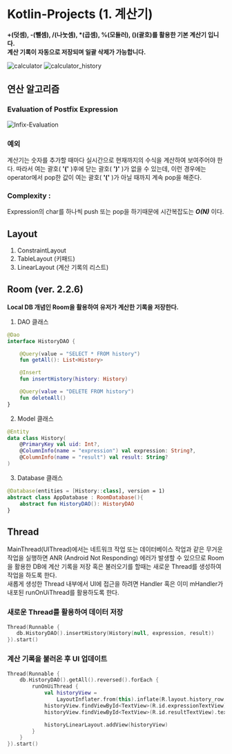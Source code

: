 # Kotlin-Projects (1. 계산기)
**+(덧셈), -(뺄셈), /(나눗셈), \*(곱셈), %(모듈러), ()(괄호)를 활용한 기본 계산기 입니다.   
계산 기록이 자동으로 저장되며 일괄 삭제가 가능합니다.**

![calculator](https://user-images.githubusercontent.com/67175445/183231335-4724d5c3-3944-4fc4-870f-e714e24d060e.png)
![calculator_history](https://user-images.githubusercontent.com/67175445/183231547-814838f0-87bf-4a33-b00e-d1e1352b332e.png)

## 연산 알고리즘
### Evaluation of Postfix Expression
![Infix-Evaluation](https://user-images.githubusercontent.com/67175445/183234080-47eec252-e2d5-49ec-be91-5ee9862aafd5.png)
### 예외
계산기는 숫자를 추가할 때마다 실시간으로 현재까지의 수식을 계산하여 보여주어야 한다. 
따라서 여는 괄호( **'('** )후에 닫는 괄호( **')'** )가 없을 수 있는데, 
이런 경우에는 operator에서 pop한 값이 여는 괄호( **'('** )가 아닐 때까지 계속 pop을 해준다.
### Complexity :   
Expression의 char를 하나씩 push 또는 pop을 하기때문에 시간복잡도는 ***O(N)*** 이다.


## Layout
1. ConstraintLayout
2. TableLayout (키패드)
3. LinearLayout (계산 기록의 리스트)

## Room (ver. 2.2.6)
**Local DB 개념인 Room을 활용하여 유저가 계산한 기록을 저장한다.**
1. DAO 클래스   
```kotlin
@Dao
interface HistoryDAO {

    @Query(value = "SELECT * FROM history")
    fun getAll(): List<History>

    @Insert
    fun insertHistory(history: History)

    @Query(value = "DELETE FROM history")
    fun deleteAll()
}
```
2. Model 클래스
```kotlin
@Entity
data class History(
    @PrimaryKey val uid: Int?,
    @ColumnInfo(name = "expression") val expression: String?,
    @ColumnInfo(name = "result") val result: String?
)
```
3. Database 클래스
```kotlin
@Database(entities = [History::class], version = 1)
abstract class AppDatabase : RoomDatabase(){
    abstract fun HistoryDAO(): HistoryDAO
}
```
## Thread
MainThread(UIThread)에서는 네트워크 작업 또는 데이터베이스 작업과 같은 무거운 작업을 실행하면 ANR (Android Not Responding) 에러가 발생할 수 있으므로 
Room 을 활용한 DB에 계산 기록을 저장 혹은 불러오기를 할때는 새로운 Thread를 생성하여 작업을 하도록 한다.   
새롭게 생성한 Thread 내부에서 UI에 접근을 하려면 Handler 혹은 이미 mHandler가 내포된 runOnUiThread를 활용하도록 한다.   

### 새로운 Thread를 활용하여 데이터 저장
```kotlin
Thread(Runnable {
   db.HistoryDAO().insertHistory(History(null, expression, result))
}).start()
```

### 계산 기록을 불러온 후 UI 업데이트
```kotlin
Thread(Runnable {
    db.HistoryDAO().getAll().reversed().forEach {
        runOnUiThread {
            val historyView =
                LayoutInflater.from(this).inflate(R.layout.history_row, null, false)
            historyView.findViewById<TextView>(R.id.expressionTextView).text = it.expression
            historyView.findViewById<TextView>(R.id.resultTextView).text = "= ${it.result}"

            historyLinearLayout.addView(historyView)
        }
    }
}).start()
```


